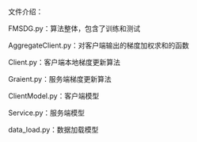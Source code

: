 文件介绍： 

FMSDG.py：算法整体，包含了训练和测试

AggregateClient.py：对客户端输出的梯度加权求和的函数

Client.py：客户端本地梯度更新算法

Graient.py：服务端梯度更新算法

ClientModel.py：客户端模型

Service.py：服务端模型

data_load.py：数据加载模型
